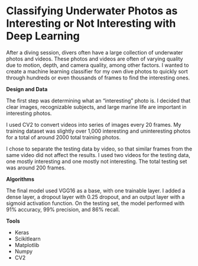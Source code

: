 # Classifying Underwater Photos as Interesting or Not Interesting with Deep Learning

After a diving session, divers often have a large collection of underwater photos and videos. These photos and videos are often of varying quality due to motion, depth, and camera quality, among other factors. I wanted to create a machine learning classifier for my own dive photos to quickly sort through hundreds or even thousands of frames to find the interesting ones.

**Design and Data**

The first step was determining what an “interesting” photo is. I decided that clear images, recognizable subjects, and large marine life are important in interesting photos. 

I used CV2 to convert videos into series of images every 20 frames. My training dataset was slightly over 1,000 interesting and uninteresting photos for a total of around 2000 total training photos.

I chose to separate the testing data by video, so that similar frames from the same video did not affect the results. I used two videos for the testing data, one mostly interesting and one mostly not interesting. The total testing set was around 200 frames.

**Algorithms**

The final model used VGG16 as a base, with one trainable layer. I added a dense layer, a dropout layer with 0.25 dropout, and an output layer with a sigmoid activation function. On the testing set, the model performed with 91% accuracy, 99% precision, and 86% recall. 

**Tools**

- Keras
- Scikitlearn
- Matplotlib
- Numpy
- CV2
